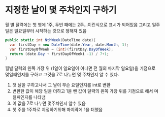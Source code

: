 # 지정한 날이 몇 주차인지 구하기

월 별 달력에는 첫 행에 1주, 두번 째에는 2주...이런식으로 표시가 되어있음
그리고 일주일은 일요일부터 시작하는 것으로 정해져 있음

```cs
public static int NthWeek(DateTime date){
  var firstDay = new DateTime(date.Year, date.Month, 1);
  var firstDayOfWeek = (int)(firstDay.DayOfWeek);
  return (date.Day + firstDayOfWeeki -1) / 7+1;
}
```

월별 달력의 왼쪽 가장 위 (1일이 일요일이 아니면 전 월의 마지막 일요일)을 기점으로 몇일째인지를 구하고 그것을 7로 나누면 몇 주차인지 알 수 있다.

1. 첫 날을 구하고나서 그 날이 무슨 요일인지를 int로 변환
2. 변환한 값이 해당 일을 더하고 1을 뺀 값이 달력의 왼쪽 가장 위를 기점으로 해서 며칠째인지를 나타냄
3. 이 값을 7로 나누면 몇주차인지 알수 있음
4. 첫 주를 1주차로 지정하기위해 마지막에 1을 더했음
